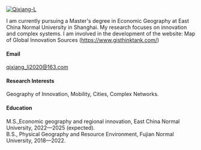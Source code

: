 

[![Qixiang-L](https://img.shields.io/badge/Qixiang_Li-GitHub-blue)](https://github.com/Qixiang-L/)

I am currently pursuing a Master's degree in Economic Geography at East China Normal University in Shanghai. My research focuses on innovation and complex systems. 
I am involved in the development of the website: Map of Global Innovation Sources (https://www.gisthinktank.com/)

#### Email
qixiang_li2020@163.com

#### Research Interests
Geography of Innovation, Mobility, Cities, Complex Networks.

#### Education
M.S.,Economic geography and regional innovation, East China Normal University, 2022—2025 (expected).\
B.S., Physical Geography and Resource Environment, Fujian Normal University, 2018—2022.
